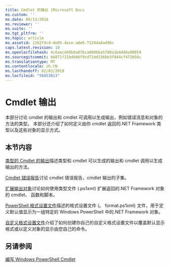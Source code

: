 ```yaml
---
title: Cmdlet 的输出 |Microsoft Docs
ms.custom: ''
ms.date: 09/13/2016
ms.reviewer: ''
ms.suite: ''
ms.tgt_pltfrm: ''
ms.topic: article
ms.assetid: 1362f4cd-4e05-4ace-ade6-7128da8ad86c
caps.latest.revision: 10
ms.openlocfilehash: 4c6aacd49b0a87bca6806ba5f08a1b4d48a90959
ms.sourcegitcommit: b6871f21bd666f9cd71dd336bb3f844cf472b56c
ms.translationtype: MT
ms.contentlocale: zh-CN
ms.lasthandoff: 02/03/2019
ms.locfileid: "56853813"
---
```

# <a name="cmdlet-output"></a>Cmdlet 输出

本部分讨论 cmdlet 的输出和 cmdlet 可调用以生成输出，例如错误消息和对象的方法的类型。 本部分还介绍了如何定义由你 cmdlet 返回的.NET Framework 类型以及这些对象的显示方式。

## <a name="in-this-section"></a>本节内容

[类型的 Cmdlet 的输出](./types-of-cmdlet-output.md)描述类型和 cmdlet 可以生成的输出和 cmdlet 调用以生成输出的方法。

[Cmdlet 错误报告](./cmdlet-error-reporting.md)讨论 cmdlet 错误报告，cmdlet 输出的子集。

[扩展输出对象](./extending-output-objects.md)讨论如何使用类型文件 (.ps1xml) 扩展返回的.NET Framework 对象的 cmdlet、 函数和脚本。

[PowerShell 格式设置文件](../format/powershell-formatting-files.md)描述的格式设置文件 (。 format.ps1xml) 文件，用于定义默认值显示为一组特定的 Windows PowerShell 中的.NET Framework 对象。

[自定义格式设置文件](./custom-formatting-files.md)介绍了如何创建你自己的自定义格式设置文件以覆盖默认显示格式或以定义对象的显示由您自己的命令。

## <a name="see-also"></a>另请参阅

[编写 Windows PowerShell Cmdlet](./writing-a-windows-powershell-cmdlet.md)
